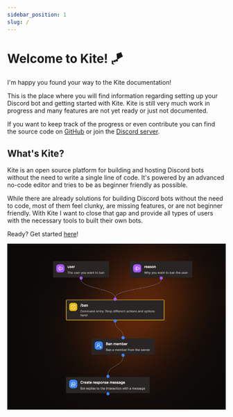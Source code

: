 ```yaml
---
sidebar_position: 1
slug: /
---
```


# Welcome to Kite! 🪁

I'm happy you found your way to the Kite documentation!

This is the place where you will find information regarding setting up your Discord bot and getting started with Kite. Kite is still very much work in progress and many features are not yet ready or just not documented.

If you want to keep track of the progress or even contribute you can find the source code on [GitHub](https://github.com/merlinfuchs/kite) or join the [Discord server](https://discord.gg/rNd9jWHnXh).

## What's Kite?

Kite is an open source platform for building and hosting Discord bots without the need to write a single line of code. It's powered by an advanced no-code editor and tries to be as beginner friendly as possible.

While there are already solutions for building Discord bots without the need to code, most of them feel clunky, are missing features, or are not beginner friendly. With Kite I want to close that gap and provide all types of users with the necessary tools to built their own bots.

Ready? Get started [here](/guides/getting-started)!

![Example Flow](./img/example-flow.png)
